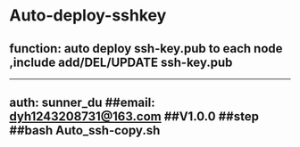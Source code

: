 # Auto-deploy-sshkey
## function: auto deploy ssh-key.pub to each node ,include add/DEL/UPDATE ssh-key.pub
---
auth: sunner_du
##email: dyh1243208731@163.com
##V1.0.0
##step
##bash Auto_ssh-copy.sh 
---
